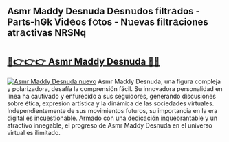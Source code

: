 ## Asmr Maddy Desnuda D𝚎sn𝚞dos filtr𝚊dos - Parts-hGk Vid𝚎os f𝚘tos - N𝚞evas filtr𝚊ciones atr𝚊ctivas NRSNq

# <h2><a href="http://mbdl74.tromn.icu/?c=Asmr+Maddy+Desnuda">🔗👉👉👉 Asmr Maddy Desnuda 🔗🔗</a></h2>

[![Asmr Maddy Desnuda nuevo](https://i.imgur.com/pEAQMta.gif)](http://mbdl74.tromn.icu/?c=Asmr+Maddy+Desnuda)
Asmr Maddy Desnuda, una figura compleja y polarizadora, desafía la comprensión fácil. Su innovadora personalidad en línea ha cautivado y enfurecido a sus seguidores, generando discusiones sobre ética, expresión artística y la dinámica de las sociedades virtuales. Independientemente de sus movimientos futuros, su importancia en la era digital es incuestionable. Armado con una dedicación inquebrantable y un atractivo innegable, el progreso de Asmr Maddy Desnuda en el universo virtual es ilimitado.
